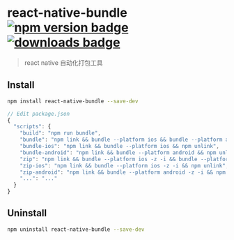 # react-native-bundle [![npm version badge](https://badge.fury.io/js/react-native-bundle.svg)](https://www.npmjs.com/package/react-native-bundle) [![downloads badge](http://img.shields.io/npm/dm/react-native-bundle.svg)](http://img.shields.io/npm/dm/react-native-bundle.svg)

> react native 自动化打包工具


## Install

```sh
npm install react-native-bundle --save-dev
```

```javascript
// Edit package.json
{
  "scripts": {
    "build": "npm run bundle",
    "bundle": "npm link && bundle --platform ios && bundle --platform android && npm unlink",
    "bundle-ios": "npm link && bundle --platform ios && npm unlink",
    "bundle-android": "npm link && bundle --platform android && npm unlink",
    "zip": "npm link && bundle --platform ios -z -i && bundle --platform android -z -i && npm unlink",
    "zip-ios": "npm link && bundle --platform ios -z -i && npm unlink",
    "zip-android": "npm link && bundle --platform android -z -i && npm unlink",
    "...": "..."
  }
}
```


## Uninstall

```bash
npm uninstall react-native-bundle --save-dev
```
